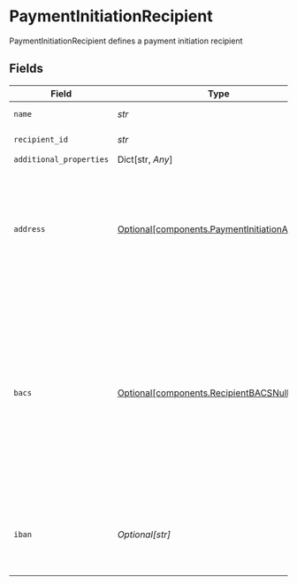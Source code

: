 # PaymentInitiationRecipient

PaymentInitiationRecipient defines a payment initiation recipient


## Fields

| Field                                                                                                                                                                               | Type                                                                                                                                                                                | Required                                                                                                                                                                            | Description                                                                                                                                                                         |
| ----------------------------------------------------------------------------------------------------------------------------------------------------------------------------------- | ----------------------------------------------------------------------------------------------------------------------------------------------------------------------------------- | ----------------------------------------------------------------------------------------------------------------------------------------------------------------------------------- | ----------------------------------------------------------------------------------------------------------------------------------------------------------------------------------- |
| `name`                                                                                                                                                                              | *str*                                                                                                                                                                               | :heavy_check_mark:                                                                                                                                                                  | The name of the recipient.                                                                                                                                                          |
| `recipient_id`                                                                                                                                                                      | *str*                                                                                                                                                                               | :heavy_check_mark:                                                                                                                                                                  | The ID of the recipient.                                                                                                                                                            |
| `additional_properties`                                                                                                                                                             | Dict[str, *Any*]                                                                                                                                                                    | :heavy_minus_sign:                                                                                                                                                                  | N/A                                                                                                                                                                                 |
| `address`                                                                                                                                                                           | [Optional[components.PaymentInitiationAddress]](../../models/components/paymentinitiationaddress.md)                                                                                | :heavy_minus_sign:                                                                                                                                                                  | The optional address of the payment recipient's bank account. Required by most institutions outside of the UK.                                                                      |
| `bacs`                                                                                                                                                                              | [Optional[components.RecipientBACSNullable]](../../models/components/recipientbacsnullable.md)                                                                                      | :heavy_minus_sign:                                                                                                                                                                  | An object containing a BACS account number and sort code. If an IBAN is not provided or if this recipient needs to accept domestic GBP-denominated payments, BACS data is required. |
| `iban`                                                                                                                                                                              | *Optional[str]*                                                                                                                                                                     | :heavy_minus_sign:                                                                                                                                                                  | The International Bank Account Number (IBAN) for the recipient.                                                                                                                     |